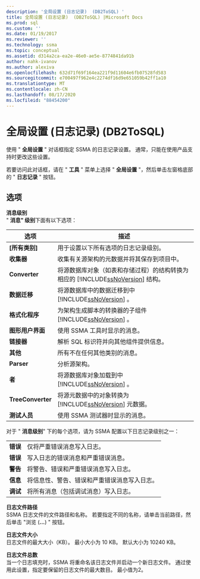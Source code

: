 ```yaml
---
description: '全局设置 (日志记录)  (DB2ToSQL) '
title: 全局设置 (日志记录)  (DB2ToSQL) |Microsoft Docs
ms.prod: sql
ms.custom: ''
ms.date: 01/19/2017
ms.reviewer: ''
ms.technology: ssma
ms.topic: conceptual
ms.assetid: d314a2ca-ea2e-46e0-ae5e-8774841da91b
author: nahk-ivanov
ms.author: alexiva
ms.openlocfilehash: 632d71f69f164ea221f9d11604e6fb07528fd583
ms.sourcegitcommit: e700497f962e4c2274df16d9e651059b42ff1a10
ms.translationtype: MT
ms.contentlocale: zh-CN
ms.lasthandoff: 08/17/2020
ms.locfileid: "88454200"
---
```

# <a name="global-settings-logging-db2tosql"></a>全局设置 (日志记录)  (DB2ToSQL) 
使用 " **全局设置** " 对话框指定 SSMA 的日志记录设置。 通常，只能在使用产品支持时更改这些设置。  
  
若要访问此对话框，请在 " **工具** " 菜单上选择 " **全局设置** "，然后单击左窗格底部的 " **日志记录** " 按钮。  
  
## <a name="options"></a>选项  
**消息级别**  
" **消息" 级别**下面有以下选项：  
  
|选项|描述|  
|----------|---------------|  
|**[所有类别]**|用于设置以下所有选项的日志记录级别。|  
|**收集器**|收集有关源架构的元数据并将其保存到项目中。|  
|**Converter**|将源数据库对象（如表和存储过程）的结构转换为相应的 [!INCLUDE[ssNoVersion](../../includes/ssnoversion-md.md)] 结构。|  
|**数据迁移**|将源数据库中的数据迁移到中 [!INCLUDE[ssNoVersion](../../includes/ssnoversion-md.md)] 。|  
|**格式化程序**|为架构生成脚本的转换器的子组件 [!INCLUDE[ssNoVersion](../../includes/ssnoversion-md.md)] 。|  
|**图形用户界面**|使用 SSMA 工具时显示的消息。|  
|**链接器**|解析 SQL 标识符并向其他组件提供信息。|  
|**其他**|所有不在任何其他类别的消息。|  
|**Parser**|分析源架构。|  
|**者**|将源数据库对象加载到中 [!INCLUDE[ssNoVersion](../../includes/ssnoversion-md.md)] 。|  
|**TreeConverter**|将源元数据中的对象转换为 [!INCLUDE[ssNoVersion](../../includes/ssnoversion-md.md)] 元数据。|  
|**测试人员**|使用 SSMA 测试器时显示的消息。|  
  
对于 " **消息级别**" 下的每个选项，请为 SSMA 配置以下日志记录级别之一：  
  
|||  
|-|-|  
|**错误**|仅将严重错误消息写入日志。|  
|**错误**|写入日志的错误消息和严重错误消息。|  
|**警告**|将警告、错误和严重错误消息写入日志。|  
|**信息**|将信息性、警告、错误和严重错误消息写入日志。|  
|**调试**|将所有消息（包括调试消息）写入日志。|  
  
**日志文件路径**  
SSMA 日志文件的文件路径和名称。 若要指定不同的名称，请单击当前路径，然后单击 "浏览 (**...**) " 按钮。  
  
**日志文件大小**  
日志文件的最大大小（KB）。 最小大小为 10 KB。 默认大小为 10240 KB。  
  
**日志文件总数**  
当一个日志填充时，SSMA 将重命名该日志文件并启动一个新日志文件。 通过使用此设置，指定要保留的日志文件的最大数目。 最小值为2。  
  
